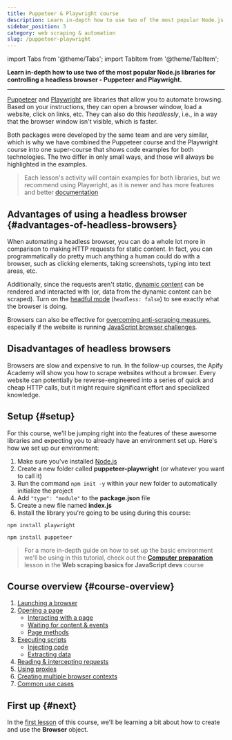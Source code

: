 ```yaml
---
title: Puppeteer & Playwright course
description: Learn in-depth how to use two of the most popular Node.js libraries for controlling a headless browser - Puppeteer and Playwright.
sidebar_position: 3
category: web scraping & automation
slug: /puppeteer-playwright
---
```


import Tabs from '@theme/Tabs';
import TabItem from '@theme/TabItem';

**Learn in-depth how to use two of the most popular Node.js libraries for controlling a headless browser - Puppeteer and Playwright.**

---

[Puppeteer](https://pptr.dev/) and [Playwright](https://playwright.dev/) are libraries that allow you to automate browsing. Based on your instructions, they can open a browser window, load a website, click on links, etc. They can also do this _headlessly_, i.e., in a way that the browser window isn't visible, which is faster.

Both packages were developed by the same team and are very similar, which is why we have combined the Puppeteer course and the Playwright course into one super-course that shows code examples for both technologies. The two differ in only small ways, and those will always be highlighted in the examples.

> Each lesson's activity will contain examples for both libraries, but we recommend using Playwright, as it is newer and has more features and better [documentation](https://playwright.dev/docs/intro)

## Advantages of using a headless browser {#advantages-of-headless-browsers}

When automating a headless browser, you can do a whole lot more in comparison to making HTTP requests for static content. In fact, you can programmatically do pretty much anything a human could do with a browser, such as clicking elements, taking screenshots, typing into text areas, etc.

Additionally, since the requests aren't static, [dynamic content](../../glossary/concepts/dynamic_pages.md) can be rendered and interacted with (or, data from the dynamic content can be scraped). Turn on the [headful mode](https://playwright.dev/docs/api/class-testoptions#test-options-headless) (`headless: false`) to see exactly what the browser is doing.

Browsers can also be effective for [overcoming anti-scraping measures](../anti_scraping/index.md), especially if the website is running [JavaScript browser challenges](../anti_scraping/techniques/browser_challenges.md).

## Disadvantages of headless browsers

Browsers are slow and expensive to run. In the follow-up courses, the Apify Academy will show you how to scrape websites without a browser. Every website can potentially be reverse-engineered into a series of quick and cheap HTTP calls, but it might require significant effort and specialized knowledge.

## Setup {#setup}

For this course, we'll be jumping right into the features of these awesome libraries and expecting you to already have an environment set up. Here's how we set up our environment:

1. Make sure you've installed [Node.js](https://nodejs.org/en/)
2. Create a new folder called **puppeteer-playwright** (or whatever you want to call it)
3. Run the command `npm init -y` within your new folder to automatically initialize the project
4. Add `"type": "module"` to the **package.json** file
5. Create a new file named **index.js**
6. Install the library you're going to be using during this course:

<Tabs groupId="main">
<TabItem value="Install Playwright" label="Install Playwright">

```shell
npm install playwright

```

</TabItem>
<TabItem value="Install Puppeteer" label="Install Puppeteer">

```shell
npm install puppeteer

```

</TabItem>
</Tabs>

> For a more in-depth guide on how to set up the basic environment we'll be using in this tutorial, check out the [**Computer preparation**](../scraping_basics_javascript/data_extraction/computer_preparation.md) lesson in the **Web scraping basics for JavaScript devs** course

## Course overview {#course-overview}

1. [Launching a browser](./browser.md)
2. [Opening a page](./page/index.md)
    - [Interacting with a page](./page/interacting_with_a_page.md)
    - [Waiting for content & events](./page/waiting.md)
    - [Page methods](./page/page_methods.md)
3. [Executing scripts](./executing_scripts/index.md)
    - [Injecting code](./executing_scripts/injecting_code.md)
    - [Extracting data](./executing_scripts/extracting_data.md)
4. [Reading & intercepting requests](./reading_intercepting_requests.md)
5. [Using proxies](./proxies.md)
6. [Creating multiple browser contexts](./browser_contexts.md)
7. [Common use cases](./common_use_cases/index.md)

## First up {#next}

In the [first lesson](./browser.md) of this course, we'll be learning a bit about how to create and use the **Browser** object.
